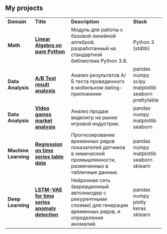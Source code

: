 ## My projects

<table>
<tbody>

<tr>
<td><b>Domain</b></td>
<td><b>Title</b></td>
<td><b>Description</b></td>
<td><b>Stack</b></td>
</tr>

<tr>
<td><b>Math</b></td>
<td><a href="https://github.com/NickOsipov/projects/tree/main/pure_python_linear_algebra" rel="nofollow"><b>Linear Algebra on pure Python</b></a></td>
<td>Модуль для работы с базовой линейной алгеброй, разработанный на стандартной библиотеке Python 3.8.</td>
<td>Python 3 (stdlib)</td>
</tr>

<tr>
<td><b>Data Analysis</b></td>
<td><a href="https://github.com/NickOsipov/projects/tree/main/mobile_app_ab_test_analysis" rel="nofollow"><b>A/B Test result analysis</b></a></td>
<td>Анализ результатов А/Б теста проведенного в мобильном dating-приложении</td>
<td>pandas<br>numpy<br>scipy<br>matplotlib<br>seaborn<br>prettytable</td>
</tr>

<tr>
<td><b>Data Analysis</b></td>
<td><a href="https://github.com/NickOsipov/projects/tree/main/yandex_video_games_market" rel="nofollow"><b>Video games market analysis</b></a></td>
<td>Анализ продаж видеоигр на рынке игровой индустрии.</td>
<td>pandas<br>numpy<br>matplotlib<br>seaborn</td>
</tr>

<tr>
<td><b>Machine Learning</b></td>
<td><a href="https://github.com/NickOsipov/projects/tree/main/regression_on_chem_industry" rel="nofollow"><b>Regression on time series table data</b></a></td>
<td>Прогнозирование временных рядов показателей датчиков в химической промышленности, размеченных в табличные данные.</td>
<td>pandas<br>numpy<br>matplotlib<br>seaborn<br>sklearn</td>
</tr>

<tr>
<td><b>Deep Learning</b></td>
<td><a href="https://github.com/NickOsipov/projects/tree/main/lstmvae_time_series_anonaly_detection" rel="nofollow"><b>LSTM-VAE for time series anomaly detection</b></a></td>
<td>Нейронная сеть (вариационный автоэнкодер c рекурентными слоями) для генерации временных рядов, и определения аномалий.</td>
<td>pandas<br>numpy<br>plotly<br>keras<br>sklearn</td>
</tr>

</tbody>
</table> 